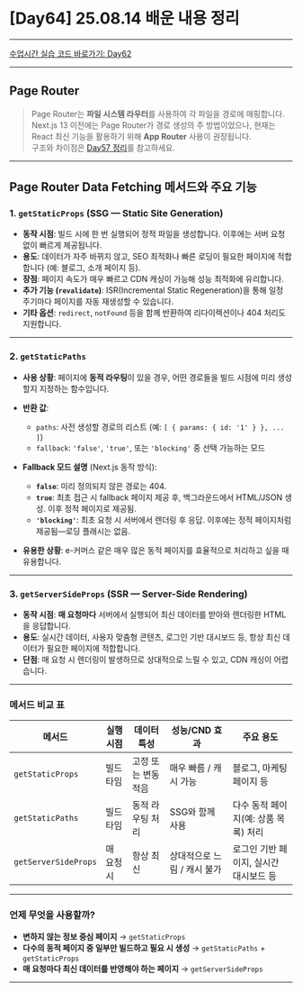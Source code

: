 # \[Day64] 25.08.14 배운 내용 정리

---

[수업시간 실습 코드 바로가기: Day62](../Day62-next-awsmongo/day62-next/)

---

## Page Router

> Page Router는 **파일 시스템 라우터**를 사용하여 각 파일을 경로에 매핑합니다.  
> Next.js 13 이전에는 Page Router가 경로 생성의 주 방법이었으나, 현재는 React 최신 기능을 활용하기 위해 **App Router** 사용이 권장됩니다.  
> 구조와 차이점은 [Day57 정리](https://github.com/Ahhhhhhyeong/goorm-deep-dive-frontend4/tree/main/src/Day57-next#page-router--app-router)를 참고하세요.

---

## Page Router Data Fetching 메서드와 주요 기능

### 1. `getStaticProps` (SSG — Static Site Generation)

- **동작 시점**: 빌드 시에 한 번 실행되어 정적 파일을 생성합니다. 이후에는 서버 요청 없이 빠르게 제공됩니다.
- **용도**: 데이터가 자주 바뀌지 않고, SEO 최적화나 빠른 로딩이 필요한 페이지에 적합합니다 (예: 블로그, 소개 페이지 등).
- **장점**: 페이지 속도가 매우 빠르고 CDN 캐싱이 가능해 성능 최적화에 유리합니다.
- **추가 기능 (`revalidate`)**: ISR(Incremental Static Regeneration)을 통해 일정 주기마다 페이지를 자동 재생성할 수 있습니다.
- **기타 옵션**: `redirect`, `notFound` 등을 함께 반환하여 리다이렉션이나 404 처리도 지원합니다.

---

### 2. `getStaticPaths`

- **사용 상황**: 페이지에 **동적 라우팅**이 있을 경우, 어떤 경로들을 빌드 시점에 미리 생성할지 지정하는 함수입니다.
- **반환 값**:

  - `paths`: 사전 생성할 경로의 리스트 (예: `[ { params: { id: '1' } }, ... ]`)
  - `fallback`: `'false'`, `'true'`, 또는 `'blocking'` 중 선택 가능하는 모드

- **Fallback 모드 설명** (Next.js 동작 방식):

  - **`false`**: 미리 정의되지 않은 경로는 404.
  - **`true`**: 최초 접근 시 fallback 페이지 제공 후, 백그라운드에서 HTML/JSON 생성. 이후 정적 페이지로 제공됨.
  - **`'blocking'`**: 최초 요청 시 서버에서 렌더링 후 응답. 이후에는 정적 페이지처럼 제공됨—로딩 플래시는 없음.

- **유용한 상황**: e-커머스 같은 매우 많은 동적 페이지를 효율적으로 처리하고 싶을 때 유용합니다.

---

### 3. `getServerSideProps` (SSR — Server-Side Rendering)

- **동작 시점**: **매 요청마다** 서버에서 실행되어 최신 데이터를 받아와 렌더링한 HTML을 응답합니다.
- **용도**: 실시간 데이터, 사용자 맞춤형 콘텐츠, 로그인 기반 대시보드 등, 항상 최신 데이터가 필요한 페이지에 적합합니다.
- **단점**: 매 요청 시 렌더링이 발생하므로 상대적으로 느릴 수 있고, CDN 캐싱이 어렵습니다.

---

### 메서드 비교 표

| 메서드               | 실행 시점  | 데이터 특성         | 성능/CND 효과               | 주요 용도                              |
| -------------------- | ---------- | ------------------- | --------------------------- | -------------------------------------- |
| `getStaticProps`     | 빌드 타임  | 고정 또는 변동 적음 | 매우 빠름 / 캐시 가능       | 블로그, 마케팅 페이지 등               |
| `getStaticPaths`     | 빌드 타임  | 동적 라우팅 처리    | SSG와 함께 사용             | 다수 동적 페이지(예: 상품 목록) 처리   |
| `getServerSideProps` | 매 요청 시 | 항상 최신           | 상대적으로 느림 / 캐시 불가 | 로그인 기반 페이지, 실시간 대시보드 등 |

---

### 언제 무엇을 사용할까?

- **변하지 않는 정보 중심 페이지** → `getStaticProps`
- **다수의 동적 페이지 중 일부만 빌드하고 필요 시 생성** → `getStaticPaths` + `getStaticProps`
- **매 요청마다 최신 데이터를 반영해야 하는 페이지** → `getServerSideProps`

---
